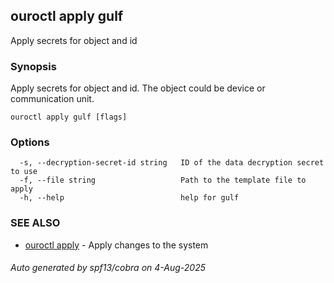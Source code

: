 ## ouroctl apply gulf

Apply secrets for object and id

### Synopsis

Apply secrets for object and id. The object could be device or communication unit.

```
ouroctl apply gulf [flags]
```

### Options

```
  -s, --decryption-secret-id string   ID of the data decryption secret to use
  -f, --file string                   Path to the template file to apply
  -h, --help                          help for gulf
```

### SEE ALSO

* [ouroctl apply](ouroctl_apply.md)	 - Apply changes to the system

###### Auto generated by spf13/cobra on 4-Aug-2025

